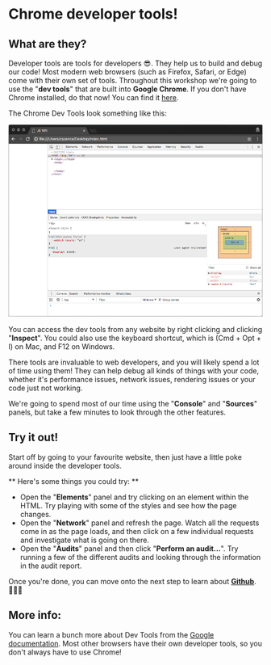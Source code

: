 # Chrome developer tools!

## What are they?

Developer tools are tools for developers 😎. They help us to build and debug our code! Most modern web browsers (such as Firefox, Safari, or Edge) come with their own set of tools. Throughout this workshop we're going to use the "**dev tools**" that are built into **Google Chrome**. If you don't have Chrome installed, do that now! You can find it [here](https://www.google.com/chrome/).

The Chrome Dev Tools look something like this:

![Image showing Chrome Dev Tools](../images/dev-tools.png)

You can access the dev tools from any website by right clicking and clicking "**Inspect**". You could also use the keyboard shortcut, which is (Cmd + Opt + I) on Mac, and F12 on Windows.

There tools are invaluable to web developers, and you will likely spend a lot of time using them! They can help debug all kinds of things with your code, whether it's performance issues, network issues, rendering issues or your code just not working.

We're going to spend most of our time using the "**Console**" and "**Sources**" panels, but take a few minutes to look through the other features.

## Try it out!

Start off by going to your favourite website, then just have a little poke around inside the developer tools.

** Here's some things you could try: **

* Open the "**Elements**" panel and try clicking on an element within the HTML. Try playing with some of the styles and see how the page changes.
* Open the "**Network**" panel and refresh the page. Watch all the requests come in as the page loads, and then click on a few individual requests and investigate what is going on there.
* Open the "**Audits**" panel and then click "**Perform an audit...**". Try running a few of the different audits and looking through the information in the audit report.

Once you're done, you can move onto the next step to learn about [**Github**](./02%20-%20Github.md). 👏👏👏

## More info:

You can learn a bunch more about Dev Tools from the [Google documentation](https://developer.chrome.com/devtools). Most other browsers have their own developer tools, so you don't always have to use Chrome!
